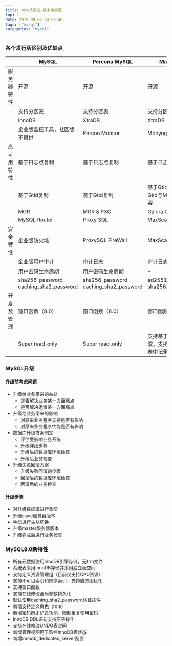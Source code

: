 ```yaml
---
title: mysql面试-版本类问题
top: 1
date: 2019-09-02 14:53:46
tags: ["mysql"]
categories: "mysql"
---
```


### 各个发行版区别及优缺点

||MySQL|Percona MySQL|MariaDB|
|---|--- |---|---|
|服务器特性|开源 |开源|开源|
||支持分区表 |支持分区表|支持分区表|
||InnoDB |XtraDB|XtraDB|
||企业版监控工具，社区版不提供 |Percon Monitor|Monyog|
|高可用特性|基于日志点复制 |基于日志点复制|基于日志点复制|
||基于Gtid复制 |基于Gtid复制|基于Gtid复制，但Gtid与MySQL不兼容|
||MGR |MGR & PXC|Galera Cluster|
||MySQL Router|Proxy SQL|MaxScale|
|安全特性|企业版防火墙 |ProxySQL FireWall|MaxScale FireWall|
||企业版用户审计 |审计日志|审计日志|
||用户密码生命周期 |用户密码生命周期|-|
||sha256_password caching_sha2_password |sha256_password caching_sha2_password |ed25519 sha256_password|
|开发及管理|窗口函数（8.0） |窗口函数（8.0）|窗口函数（10.2）|
||Super read_only |Super read_only|支持基于日志回滚，支持修改日志表中记录|

### MySQL升级

#### 升级前考虑问题

* 升级给业务带来的益处 
  + 是否解决业务某一方面痛点
  + 是否解决运维某一方面痛点
* 升级给业务带来的影响 
  + 对原来业务程序支持是否有影响
  + 对原来业务程序性能是否有影响
* 数据库升级方案制定 
  + 评估受影响业务系统
  + 升级详细步骤
  + 升级后的数据库环境检查
  + 升级后业务检查
* 升级失败回滚方案
  + 升级失败回滚的步骤
  + 回滚后的数据库环境检查
  + 回滚后的业务检查

#### 升级步骤

* 对升级数据库进行备份
* 升级slave服务器版本
* 手动进行主从切换
* 升级master服务器版本
* 升级完成后进行业务检查

### MySQL8.0新特性

* 所有元数据使用InnoDB引擎存储，无frm文件
* 系统表采用InnoDB存储并采用独立表空间
* 支持定义资源管理组（目前仅支持CPU资源）
* 支持不可见索引和降序索引，支持直方图优化
* 支持窗口函数
* 支持在线修改全局参数持久化
* 默认使用caching_sha2_password认证插件
* 新增支持定义角色（role）
* 新增密码历史记录功能，限制重复使用密码
* InnoDB DDL语句支持原子操作
* 支持在线修改UNDO表空间
* 新增管理视图用于监控InnoDB表状态
* 新增innodb_dedicated_server配置 


